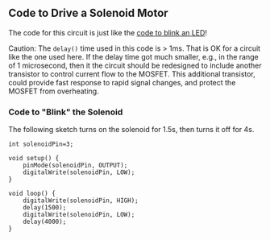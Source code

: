 ## Code to Drive a Solenoid Motor ##

The code for this circuit is just like the 
[code to blink an LED](../../1-LED/1b-ExternalLED/code.html)!

Caution:  The `delay()` time used in this code is > 1ms.  That is
OK for a circuit like the one used here.  If the delay time got 
much smaller, e.g., in the range of 1 microsecond, then it the
circuit should be redesigned to include another transistor to
control current flow to the MOSFET.  This additional transistor,
could provide fast response to rapid signal changes, and
protect the MOSFET from overheating.

### Code to "Blink" the Solenoid ###

The following sketch turns on the solenoid for 1.5s,
then turns it off for 4s.

    int solenoidPin=3;

    void setup() {
        pinMode(solenoidPin, OUTPUT);
        digitalWrite(solenoidPin, LOW);
    }

    void loop() {
        digitalWrite(solenoidPin, HIGH);
        delay(1500);
        digitalWrite(solenoidPin, LOW);
        delay(4000);
    }

